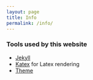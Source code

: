 ```yaml
---
layout: page
title: Info
permalink: /info/
---
```


### Tools used by this website
- [Jekyll](https://jekyllrb.com/)
- [Katex](https://katex.org/) for Latex rendering
- [Theme](https://github.com/ghosind/Jekyll-Paper-GithubA)